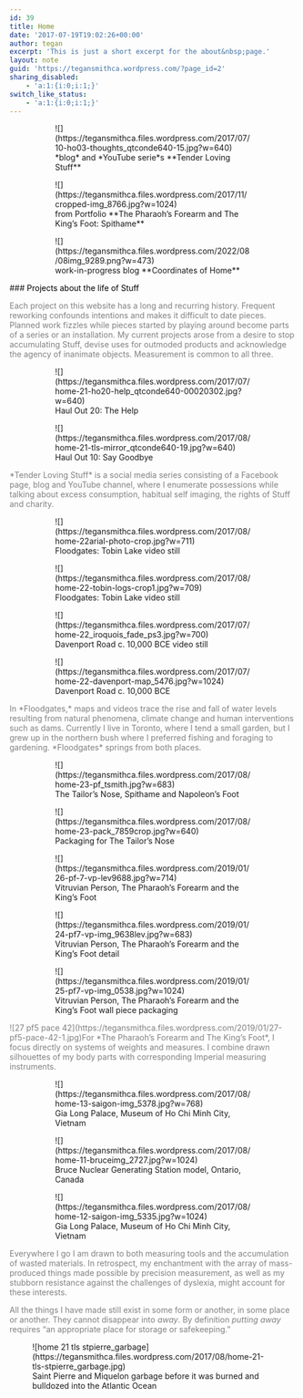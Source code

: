 ```yaml
---
id: 39
title: Home
date: '2017-07-19T19:02:26+00:00'
author: tegan
excerpt: 'This is just a short excerpt for the about&nbsp;page.'
layout: note
guid: 'https://tegansmithca.wordpress.com/?page_id=2'
sharing_disabled:
    - 'a:1:{i:0;i:1;}'
switch_like_status:
    - 'a:1:{i:0;i:1;}'
---
```


<figure class="is-layout-flex wp-block-gallery-22 wp-block-gallery has-nested-images columns-3 is-cropped"><figure class="wp-block-image size-large">![](https://tegansmithca.files.wordpress.com/2017/07/10-ho03-thoughts_qtconde640-15.jpg?w=640)<figcaption class="wp-element-caption">  
*blog* and *YouTube serie*s   
**Tender Loving Stuff**</figcaption></figure><figure class="wp-block-image size-large">![](https://tegansmithca.files.wordpress.com/2017/11/cropped-img_8766.jpg?w=1024)<figcaption class="wp-element-caption">from Portfolio  
**The Pharaoh’s Forearm and The King’s Foot: Spithame** </figcaption></figure><figure class="wp-block-image size-large">![](https://tegansmithca.files.wordpress.com/2022/08/08img_9289.png?w=473)<figcaption class="wp-element-caption">work-in-progress blog  
**Coordinates of Home**</figcaption></figure></figure>### <span style="color:#000000;">Projects about the life of Stuff</span>

<span style="color:#808080;">Each project on this website has a long and recurring history. Frequent reworking confounds intentions and makes it difficult to date pieces. Planned work fizzles while pieces started by playing around become parts of a series or an installation. My current projects arose from a desire to stop accumulating Stuff, devise uses for outmoded products and acknowledge the agency of inanimate objects. Measurement is common to all three.</span>

<figure class="is-layout-flex wp-block-gallery-24 wp-block-gallery has-nested-images columns-3 is-cropped"><figure class="wp-block-image size-large">![](https://tegansmithca.files.wordpress.com/2017/07/home-21-ho20-help_qtconde640-00020302.jpg?w=640)<figcaption class="wp-element-caption">Haul Out 20: The Help</figcaption></figure><figure class="wp-block-image size-large">![](https://tegansmithca.files.wordpress.com/2017/08/home-21-tls-mirror_qtconde640-19.jpg?w=640)<figcaption class="wp-element-caption">Haul Out 10: Say Goodbye</figcaption></figure></figure><span style="color:#808080;">*Tender Loving Stuff* is a social media series consisting of a Facebook page, blog and YouTube channel, where I enumerate possessions while talking about excess consumption, habitual self imaging, the rights of Stuff and charity.</span>

<figure class="is-layout-flex wp-block-gallery-26 wp-block-gallery has-nested-images columns-3 is-cropped"><figure class="wp-block-image size-large">![](https://tegansmithca.files.wordpress.com/2017/08/home-22arial-photo-crop.jpg?w=711)<figcaption class="wp-element-caption">Floodgates: Tobin Lake video still</figcaption></figure><figure class="wp-block-image size-large">![](https://tegansmithca.files.wordpress.com/2017/08/home-22-tobin-logs-crop1.jpg?w=709)<figcaption class="wp-element-caption">Floodgates: Tobin Lake video still </figcaption></figure><figure class="wp-block-image size-large">![](https://tegansmithca.files.wordpress.com/2017/07/home-22_iroquois_fade_ps3.jpg?w=700)<figcaption class="wp-element-caption">Davenport Road c. 10,000 BCE video still</figcaption></figure><figure class="wp-block-image size-large">![](https://tegansmithca.files.wordpress.com/2017/07/home-22-davenport-map_5476.jpg?w=1024)<figcaption class="wp-element-caption">Davenport Road c. 10,000 BCE</figcaption></figure></figure><span style="color:#808080;">In *Floodgates,* maps and videos trace the rise and fall of water levels resulting from natural phenomena, climate change and human interventions such as dams. Currently I live in Toronto, where I tend a small garden, but I grew up in the northern bush where I preferred fishing and foraging to gardening. *Floodgates* springs from both places.</span>

<figure class="is-layout-flex wp-block-gallery-28 wp-block-gallery has-nested-images columns-3 is-cropped"><figure class="wp-block-image size-large">![](https://tegansmithca.files.wordpress.com/2017/08/home-23-pf_tsmith.jpg?w=683)<figcaption class="wp-element-caption">The Tailor’s Nose, Spithame and Napoleon’s Foot</figcaption></figure><figure class="wp-block-image size-large">![](https://tegansmithca.files.wordpress.com/2017/08/home-23-pack_7859crop.jpg?w=640)<figcaption class="wp-element-caption">Packaging for The Tailor’s Nose</figcaption></figure></figure><figure class="is-layout-flex wp-block-gallery-30 wp-block-gallery has-nested-images columns-3 is-cropped"><figure class="wp-block-image size-large">![](https://tegansmithca.files.wordpress.com/2019/01/26-pf-7-vp-lev9688.jpg?w=714)<figcaption class="wp-element-caption">Vitruvian Person, The Pharaoh’s Forearm and the King’s Foot</figcaption></figure><figure class="wp-block-image size-large">![](https://tegansmithca.files.wordpress.com/2019/01/24-pf7-vp-img_9638lev.jpg?w=683)<figcaption class="wp-element-caption">Vitruvian Person, The Pharaoh’s Forearm and the King’s Foot detail</figcaption></figure><figure class="wp-block-image size-large">![](https://tegansmithca.files.wordpress.com/2019/01/25-pf7-vp-img_0538.jpg?w=1024)<figcaption class="wp-element-caption">Vitruvian Person, The Pharaoh’s Forearm and the King’s Foot wall piece packaging</figcaption></figure></figure><span style="color:#808080;">![27 pf5 pace 42](https://tegansmithca.files.wordpress.com/2019/01/27-pf5-pace-42-1.jpg)For *The Pharaoh’s Forearm and The King’s Foot*, I focus directly on systems of weights and measures. I combine drawn silhouettes of my body parts with corresponding Imperial measuring instruments.</span>

<figure class="is-layout-flex wp-block-gallery-32 wp-block-gallery has-nested-images columns-3 is-cropped"><figure class="wp-block-image size-large">![](https://tegansmithca.files.wordpress.com/2017/08/home-13-saigon-img_5378.jpg?w=768)<figcaption class="wp-element-caption">Gia Long Palace, Museum of Ho Chi Minh City, Vietnam</figcaption></figure><figure class="wp-block-image size-large">![](https://tegansmithca.files.wordpress.com/2017/08/home-11-bruceimg_2727.jpg?w=1024)<figcaption class="wp-element-caption">Bruce Nuclear Generating Station model, Ontario, Canada</figcaption></figure><figure class="wp-block-image size-large">![](https://tegansmithca.files.wordpress.com/2017/08/home-12-saigon-img_5335.jpg?w=1024)<figcaption class="wp-element-caption">Gia Long Palace, Museum of Ho Chi Minh City, Vietnam</figcaption></figure></figure><span style="color:#808080;">Everywhere I go I am drawn to both measuring tools and the accumulation of wasted materials. In retrospect, my enchantment with the array of mass-produced things made possible by precision measurement, as well as my stubborn resistance against the challenges of dyslexia, might account for these interests.</span>

<span style="color:#808080;">All the things I have made still exist in some form or another, in some place or another. They cannot disappear into *away*. By definition *putting away* requires “an appropriate place for storage or safekeeping.” </span>

<figure class="wp-block-image alignnone size-full wp-image-315">![home 21 tls stpierre_garbage](https://tegansmithca.files.wordpress.com/2017/08/home-21-tls-stpierre_garbage.jpg)<figcaption class="wp-element-caption">Saint Pierre and Miquelon garbage before it was burned and bulldozed into the Atlantic Ocean</figcaption></figure>